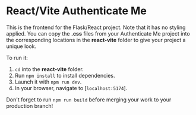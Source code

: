 # React/Vite Authenticate Me

This is the frontend for the Flask/React project. Note that it has no styling
applied. You can copy the __.css__ files from your Authenticate Me project into
the corresponding locations in the __react-vite__ folder to give your project a
unique look.

To run it:

1. `cd` into the __react-vite__ folder.
2. Run `npm install` to install dependencies.
3. Launch it with `npm run dev`.
4. In your browser, navigate to [`localhost:5174`].

Don't forget to run `npm run build` before merging your work to your production
branch!

[`localhost:5173`]: http://localhost:5174/
